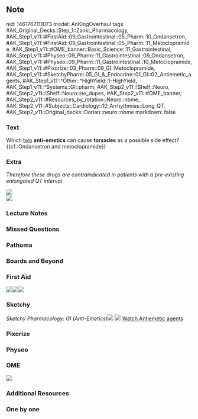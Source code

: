 ## Note
nid: 1461767111073
model: AnKingOverhaul
tags: #AK_Original_Decks::Step_1::Zanki_Pharmacology, #AK_Step1_v11::#FirstAid::09_Gastrointestinal::05_Pharm::10_Ondansetron, #AK_Step1_v11::#FirstAid::09_Gastrointestinal::05_Pharm::11_Metoclopramide, #AK_Step1_v11::#OME_banner::Basic_Science::11_Gastrointestinal, #AK_Step1_v11::#Physeo::09_Pharm::11_Gastrointestinal::09_Ondansetron, #AK_Step1_v11::#Physeo::09_Pharm::11_Gastrointestinal::10_Metoclopramide, #AK_Step1_v11::#Pixorize::03_Pharm::09_GI::Metoclopramide, #AK_Step1_v11::#SketchyPharm::05_GI_&_Endocrine::01_GI::02_Antiemetic_agents, #AK_Step1_v11::^Other::^HighYield::1-HighYield, #AK_Step1_v11::^Systems::GI::pharm, #AK_Step2_v11::!Shelf::Neuro, #AK_Step2_v11::!Shelf::Neuro::no_dupes, #AK_Step2_v11::#OME_banner, #AK_Step2_v11::#Resources_by_rotation::Neuro::nbme, #AK_Step2_v11::#Subjects::Cardiology::10_Arrhythmias::Long_QT, #AK_Step2_v11::Original_decks::Dorian::neuro::nbme
markdown: false

### Text
<div>
  Which <u>two</u> <b>anti-emetics</b> can cause <b>torsades</b> as
  a possible side effect?
</div>
<div>
  {{c1::Ondansetron and metoclopramide}}
</div>

### Extra
<i>Therefore these drugs are contraindicated in patients with a
pre-existing enlongated QT interval</i>
<div>
  <i><img src="paste-459905098056185.jpg"></i>
</div>
<div>
  <i><img src="paste-165455025144117.jpg"></i>
</div>

### Lecture Notes


### Missed Questions


### Pathoma


### Boards and Beyond


### First Aid
<img src="paste-18580028522499.jpg"><img src=
"paste-436647850147843.jpg"><img src="paste-784535906156547.jpg">

### Sketchy
<i>Sketchy Pharmacology: GI (Anti-Emetics)</i><img src=
"Screen%20Shot%202019-09-17%20at%209.07.42%20AM.png"> <img src=
"Screen%20Shot%202019-09-17%20at%209.08.12%20AM.png"> <a href=
"https://dashboard.sketchy.com/study/medical/courses/medical-pharmacology/units/medical-pharmacology-gi-endocrine/videos/medical-pharmacology-gi-and-endocrine-gi-antiemetic-agents?utm_source=anki&utm_medium=partnership&utm_campaign=february_update&utm_content=medical">
Watch Antiemetic agents</a>

### Pixorize


### Physeo


### OME
<div class="ome-widget">
  <a href=
  "https://onlinemeded.org/spa/gastrointestinal?ref=anki"><img src=
  "_OME_AnkiFlashcards_Topic_6.png"></a>
</div>

### Additional Resources


### One by one

